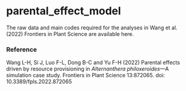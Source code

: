 # parental_effect_model
The raw data and main codes required for the analyses in Wang et al. (2022) Frontiers in Plant Science are available here.

### Reference
Wang L-H, Si J, Luo F-L, Dong B-C and Yu F-H (2022) Parental effects driven by resource provisioning in <i>Alternanthera
philoxeroides</i>—A simulation case study. Frontiers in Plant Science 13:872065. doi: 10.3389/fpls.2022.872065
